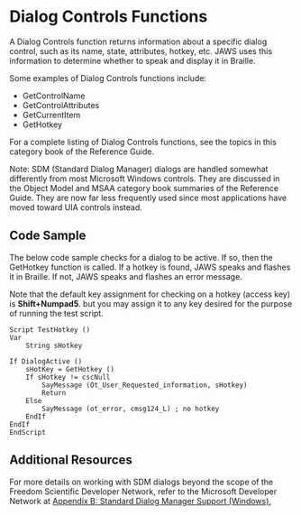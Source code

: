 # Dialog Controls Functions

A Dialog Controls function returns information about a specific dialog
control, such as its name, state, attributes, hotkey, etc. JAWS uses
this information to determine whether to speak and display it in
Braille.

Some examples of Dialog Controls functions include:

- GetControlName
- GetControlAttributes
- GetCurrentItem
- GetHotkey

For a complete listing of Dialog Controls functions, see the topics in
this category book of the Reference Guide.

Note: SDM (Standard Dialog Manager) dialogs are handled somewhat
differently from most Microsoft Windows controls. They are discussed in
the Object Model and MSAA category book summaries of the Reference
Guide. They are now far less frequently used since most applications
have moved toward UIA controls instead.

## Code Sample

The below code sample checks for a dialog to be active. If so, then the
GetHotkey function is called. If a hotkey is found, JAWS speaks and
flashes it in Braille. If not, JAWS speaks and flashes an error message.

Note that the default key assignment for checking on a hotkey (access
key) is **Shift+Numpad5**. but you may assign it to any key desired for
the purpose of running the test script.

    Script TestHotkey ()
    Var
        String sHotkey

    If DialogActive ()
        sHotKey = GetHotkey ()
        If sHotkey != cscNull
            SayMessage (Ot_User_Requested_information, sHotkey)
            Return
        Else
            SayMessage (ot_error, cmsg124_L) ; no hotkey
        EndIf
    EndIf
    EndScript

## Additional Resources

For more details on working with SDM dialogs beyond the scope of the
Freedom Scientific Developer Network, refer to the Microsoft Developer
Network at [Appendix B: Standard Dialog Manager Support
(Windows).](http://msdn.microsoft.com/en-us/library/windows/desktop/dd317997(v=vs.85).aspx)

